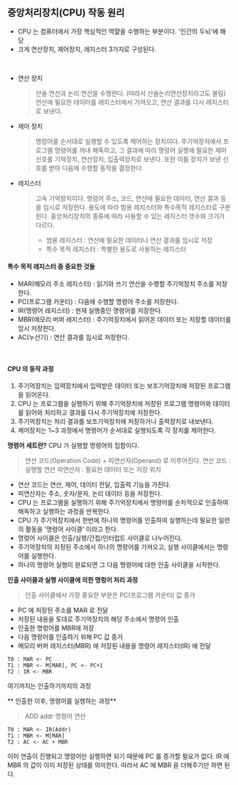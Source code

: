 ## 중앙처리장치(CPU) 작동 원리
* CPU 는 컴퓨터에서 가장 핵심적인 역햘을 수행하는 부분이다. '인간의 두뇌'에 해당   
* 크게 연산장치, 제어장치, 레지스터 3가지로 구성된다.   
</br>

* 연산 장치
  > 산술 연산과 논리 연산을 수행한다. (따라서 산술논리연산장치라고도 불림)
  > 연산에 필요한 데이터를 레지스터에서 가져오고, 연산 결과를 다시 레지스터로 보낸다.

* 제어 장치
  > 명렁어를 순서대로 실행할 수 있도록 제어하는 장치이다.
  > 주기억장치에서 프로그램 명령어를 꺼내 해독하고, 그 결과에 따라 명렁어 실행에 필요한 제어 신호를 기억장치, 연산장치, 입출력장치로 보낸다.
  > 또한 이들 장치가 보낸 신호를 받아 다음에 수행할 동작을 결정한다.

* 레지스터
  > 고속 기억장치이다.
  > 명령어 주소, 코드, 연산에 필요한 데이터, 연산 결과 등을 임시로 저장한다.
  > 용도에 따라 범용 레지스터와 특수목적 레지스터로 구분된다.
  > 중앙처리장치의 종류에 따라 사용할 수 있는 레지스터 갯수와 크기가 다르다.
  >   * 범용 레지스터 : 연산에 필요한 데이터나 연산 결과를 임시로 저장
  >   * 특수 목적 레지스터 : 특별한 용도로 사용하는 레지스터


#### 특수 목적 레지스터 중 중요한 것들
* MAR(메모리 주소 레지스터) : 읽기와 쓰기 연산을 수행할 주기억장치 주소를 저장한다.
* PC(프로그램 카운터) : 다음에 수행할 명령어 주소를 저장한다.
* IR(명령어 레지스터) : 현재 실행중인 명령어를 저장한다.
* MBR(메모리 버퍼 레지스터) : 주기억장치에서 읽어온 데이터 또는 저장할 데이터를 임시 저장한다.
* AC(누산기) : 연산 결과를 임시로 저장한다.
</br>

#### CPU 의 동작 과정

  1. 주기억장치는 입력장치에서 입력받은 데이터 또는 보조기억장치에 저장된 프로그램을 읽어온다.
  2. CPU 는 프로그램을 실행하기 위해 주기억장치에 저장된 프로그램 명령어와 데이터를 읽어와 처리하고 결과를 다시 주기억장치에 저장한다.
  3. 주기억장치는 처리 결과를 보조기억장치에 저장하거나 출력장치로 내보낸다.
  4. 제어장치는 1~3 과정에서 명령어가 순서대로 실행되도록 각 장치를 제어한다.

**명령어 세트란?**
CPU 가 실행할 명령어의 집합이다.   
> 연산 코드(Operation Code) + 피연산자(Operand) 로 이루어진다.
> 연산 코드 : 실행할 연산
> 피연산자 : 필요한 데이터 또는 저장 위치

* 연산 코드는 연산, 제어, 데이터 전달, 입출력 기능을 가진다.
* 피연산자는 주소, 숫자/문자, 논리 데이터 등을 저장한다.
* CPU 는 프로그램을 실행하기 위해 주기억장치에서 명령어를 순차적으로 인출하여 해독하고 실행하는 과정을 반복한다.
* CPU 가 주기억장치에서 한번에 하나의 명령어를 인출하여 실행하는데 필요한 일련의 활동을 '명령어 사이클' 이라고 한다.
* 명렁어 사이클은 인출/실행/간접/인터럽트 사이클로 나누어진다.
* 주기억장치의 지정된 주소에서 하나의 명령어를 가져오고, 실행 사이클에서는 명령어를 실행한다.
* 하나의 명령어 실행이 완료되면 그 다음 명령어에 대한 인출 사이클을 시작한다.

**인출 사이클과 실행 사이클에 의한 명렁어 처리 과정**
> 인출 사이클에서 가장 중요한 부분은 PC(프로그램 카운터) 값 증가

* PC 에 저장된 주소를 MAR 로 전달
* 저장된 내용을 토대로 주기억장치의 해당 주소에서 명령어 인출
* 인출한 명령어를 MBR에 저장
* 다음 명령어를 인출하기 위해 PC 값 증가
* 메모리 버퍼 레지스터(MBR) 에 저장된 내용을 명령어 레지스터(IR) 에 전달

```
T0 : MAR <- PC
T1 : MBR <- M[MAR], PC <- PC+1
T2 : IR <- MBR
```
여기까지는 인출하기까지의 과정

** 인출한 이후, 명령어를 실행하는 과정**
> ADD addr 명령어 연산

```
T0 : MAR <- IR(Addr)
T1 : MBR <- M[MAR]
T2 : AC <- AC + MBR
```

이미 연출이 진행되고 명령어만 실행하면 되기 때문에 PC 를 증가할 필요가 없다.
IR 에 MBR 의 값이 이미 저장된 상태를 의미한다.
따라서 AC 에 MBR 을 더해주기만 하면 된다.

